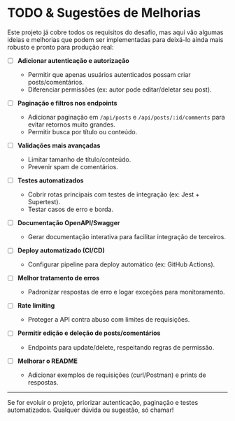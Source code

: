 # TODO & Sugestões de Melhorias

Este projeto já cobre todos os requisitos do desafio, mas aqui vão algumas ideias e melhorias que podem ser implementadas para deixá-lo ainda mais robusto e pronto para produção real:

- [ ] **Adicionar autenticação e autorização**
  - Permitir que apenas usuários autenticados possam criar posts/comentários.
  - Diferenciar permissões (ex: autor pode editar/deletar seu post).

- [ ] **Paginação e filtros nos endpoints**
  - Adicionar paginação em `/api/posts` e `/api/posts/:id/comments` para evitar retornos muito grandes.
  - Permitir busca por título ou conteúdo.

- [ ] **Validações mais avançadas**
  - Limitar tamanho de título/conteúdo.
  - Prevenir spam de comentários.

- [ ] **Testes automatizados**
  - Cobrir rotas principais com testes de integração (ex: Jest + Supertest).
  - Testar casos de erro e borda.

- [ ] **Documentação OpenAPI/Swagger**
  - Gerar documentação interativa para facilitar integração de terceiros.

- [ ] **Deploy automatizado (CI/CD)**
  - Configurar pipeline para deploy automático (ex: GitHub Actions).

- [ ] **Melhor tratamento de erros**
  - Padronizar respostas de erro e logar exceções para monitoramento.

- [ ] **Rate limiting**
  - Proteger a API contra abuso com limites de requisições.

- [ ] **Permitir edição e deleção de posts/comentários**
  - Endpoints para update/delete, respeitando regras de permissão.

- [ ] **Melhorar o README**
  - Adicionar exemplos de requisições (curl/Postman) e prints de respostas.

---

Se for evoluir o projeto, priorizar autenticação, paginação e testes automatizados. Qualquer dúvida ou sugestão, só chamar! 